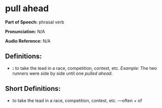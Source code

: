 # pull ahead

**Part of Speech:** phrasal verb

**Pronunciation:** N/A

**Audio Reference:** N/A

## Definitions:
- **:** to take the lead in a race, competition, contest, etc. 
  *Example:* The two runners were side by side until one *pulled ahead*.

## Short Definitions:
- to take the lead in a race, competition, contest, etc. —often + of
